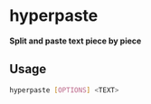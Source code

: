 # hyperpaste

**Split and paste text piece by piece**


## Usage

```sh
hyperpaste [OPTIONS] <TEXT>
```
